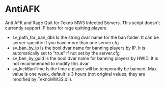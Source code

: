 # AntiAFK
Anti AFK and Rage Quit for Tekno MW3 Infected Servers.
This script doesn't currently support IP bans for rage quitting players.
- sv_path_for_ban_dbs Is the string dvar name for the ban folder. It can be server-specific if you have more than one server.cfg
- sv_ban_by_ip Is the bool dvar name for banning players by IP. It is automatically set to "true" if not set by the server.cfg
- sv_ban_by_guid Is the bool dvar name for banning players by HWID. It is not recommended to modify this dvar
- sv_kickBanTime Is the time a player will be temporarily be banned. Max value is one week, default is 3 hours (not original values, they are modified by TeknoMW3S.dll).
